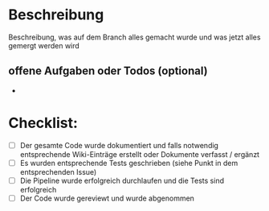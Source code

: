 # Beschreibung
<!--> Beschreibung, was auf dem Branch alles gemacht wurde und was jetzt alles gemergt werden wird </!-->

## offene Aufgaben oder Todos (optional)
- 

# Checklist: 
- [ ] Der gesamte Code wurde dokumentiert und falls notwendig entsprechende Wiki-Einträge erstellt oder Dokumente verfasst / ergänzt
- [ ] Es wurden entsprechende Tests geschrieben (siehe Punkt in dem entsprechenden Issue)
- [ ] Die Pipeline wurde erfolgreich durchlaufen und die Tests sind erfolgreich
- [ ] Der Code wurde gereviewt und wurde abgenommen
